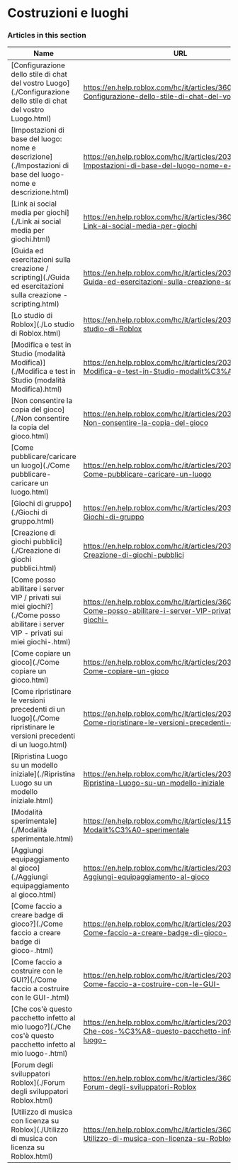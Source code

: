 # Costruzioni e luoghi  
### Articles in this section
Name|URL
-|-
[Configurazione dello stile di chat del vostro Luogo](./Configurazione dello stile di chat del vostro Luogo.html) |https://en.help.roblox.com/hc/it/articles/360019904552-Configurazione-dello-stile-di-chat-del-vostro-Luogo
[Impostazioni di base del luogo: nome e descrizione](./Impostazioni di base del luogo- nome e descrizione.html) |https://en.help.roblox.com/hc/it/articles/203314030-Impostazioni-di-base-del-luogo-nome-e-descrizione
[Link ai social media per giochi](./Link ai social media per giochi.html) |https://en.help.roblox.com/hc/it/articles/360000910966-Link-ai-social-media-per-giochi
[Guida ed esercitazioni sulla creazione / scripting](./Guida ed esercitazioni sulla creazione - scripting.html) |https://en.help.roblox.com/hc/it/articles/203625344-Guida-ed-esercitazioni-sulla-creazione-scripting
[Lo studio di Roblox](./Lo studio di Roblox.html) |https://en.help.roblox.com/hc/it/articles/203313860-Lo-studio-di-Roblox
[Modifica e test in Studio (modalità Modifica)](./Modifica e test in Studio (modalità Modifica).html) |https://en.help.roblox.com/hc/it/articles/203313870-Modifica-e-test-in-Studio-modalit%C3%A0-Modifica-
[Non consentire la copia del gioco](./Non consentire la copia del gioco.html) |https://en.help.roblox.com/hc/it/articles/203313940-Non-consentire-la-copia-del-gioco
[Come pubblicare/caricare un luogo](./Come pubblicare-caricare un luogo.html) |https://en.help.roblox.com/hc/it/articles/203313890-Come-pubblicare-caricare-un-luogo
[Giochi di gruppo](./Giochi di gruppo.html) |https://en.help.roblox.com/hc/it/articles/203313760-Giochi-di-gruppo
[Creazione  di giochi pubblici](./Creazione  di giochi pubblici.html) |https://en.help.roblox.com/hc/it/articles/203313950-Creazione-di-giochi-pubblici
[Come posso abilitare i server VIP / privati ​​sui miei giochi?](./Come posso abilitare i server VIP - privati ​​sui miei giochi-.html) |https://en.help.roblox.com/hc/it/articles/360000781023-Come-posso-abilitare-i-server-VIP-privati-sui-miei-giochi-
[Come copiare un gioco](./Come copiare un gioco.html) |https://en.help.roblox.com/hc/it/articles/203313900-Come-copiare-un-gioco
[Come ripristinare le versioni precedenti di un luogo](./Come ripristinare le versioni precedenti di un luogo.html) |https://en.help.roblox.com/hc/it/articles/203313850-Come-ripristinare-le-versioni-precedenti-di-un-luogo
[Ripristina Luogo su un modello iniziale](./Ripristina Luogo su un modello iniziale.html) |https://en.help.roblox.com/hc/it/articles/203313920-Ripristina-Luogo-su-un-modello-iniziale
[Modalità sperimentale](./Modalità sperimentale.html) |https://en.help.roblox.com/hc/it/articles/115003766763-Modalit%C3%A0-sperimentale
[Aggiungi equipaggiamento al gioco](./Aggiungi equipaggiamento al gioco.html) |https://en.help.roblox.com/hc/it/articles/203314050-Aggiungi-equipaggiamento-al-gioco
[Come faccio a creare badge di gioco?](./Come faccio a creare badge di gioco-.html) |https://en.help.roblox.com/hc/it/articles/203313650-Come-faccio-a-creare-badge-di-gioco-
[Come faccio a costruire con le GUI?](./Come faccio a costruire con le GUI-.html) |https://en.help.roblox.com/hc/it/articles/203313960-Come-faccio-a-costruire-con-le-GUI-
[Che cos'è questo pacchetto infetto al mio luogo?](./Che cos'è questo pacchetto infetto al mio luogo-.html) |https://en.help.roblox.com/hc/it/articles/203312920-Che-cos-%C3%A8-questo-pacchetto-infetto-al-mio-luogo-
[Forum degli sviluppatori Roblox](./Forum degli sviluppatori Roblox.html) |https://en.help.roblox.com/hc/it/articles/360000240223-Forum-degli-sviluppatori-Roblox
[Utilizzo di musica con licenza su Roblox](./Utilizzo di musica con licenza su Roblox.html) |https://en.help.roblox.com/hc/it/articles/360000927163-Utilizzo-di-musica-con-licenza-su-Roblox